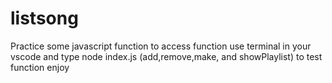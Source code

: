 # listsong
Practice some javascript function
to access function
use terminal in your vscode and type node index.js (add,remove,make, and showPlaylist) to test function
enjoy
